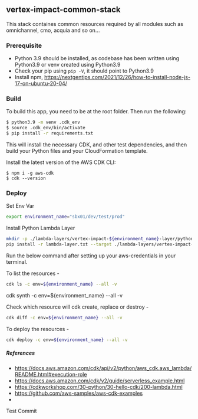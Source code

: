 ## vertex-impact-common-stack

This stack containes common resources required by all modules such as omnichannel, cmo, acquia and so on...

### Prerequisite
 * Python 3.9 should be installed, as codebase has been written using Python3.9 or venv created using Python3.9
 * Check your pip using `pip -V`, it should point to Python3.9
 * Install npm, https://nextgentips.com/2021/12/26/how-to-install-node-js-17-on-ubuntu-20-04/

### Build

To build this app, you need to be at the root folder. Then run the following:

```bash
$ python3.9 -m venv .cdk_env
$ source .cdk_env/bin/activate
$ pip install -r requirements.txt
```
This will install the necessary CDK, and other test dependencies, and then build your Python files and your CloudFormation template.

Install the latest version of the AWS CDK CLI:

```shell
$ npm i -g aws-cdk
$ cdk --version
```


### Deploy

Set Env Var
```bash
export environment_name="sbx01/dev/test/prod"
```

Install Python Lambda Layer
```bash
mkdir -p ./lambda-layers/vertex-impact-${environment_name}-layer/python/lib/python3.9/site-packages/
pip install -r lambda-layer.txt --target ./lambda-layers/vertex-impact-${environment_name}-layer/python/lib/python3.9/site-packages/
```

Run the below command after setting up your aws-credentials in your terminal.

To list the resources -
```bash
cdk ls -c env=${environment_name} --all -v
``` 
cdk synth -c env=${environment_name} --all -v

Check which resource will cdk create, replace or destroy - 
```bash
cdk diff -c env=${environment_name} --all -v
``` 


To deploy the resources -
```bash
cdk deploy -c env=${environment_name} --all -v
``` 

##### References 
* https://docs.aws.amazon.com/cdk/api/v2/python/aws_cdk.aws_lambda/README.html#execution-role
* https://docs.aws.amazon.com/cdk/v2/guide/serverless_example.html
* https://cdkworkshop.com/30-python/30-hello-cdk/200-lambda.html
* https://github.com/aws-samples/aws-cdk-examples
* 
Test Commit